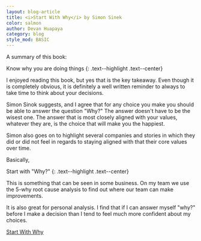 ```yaml
---
layout: blog-article
title: <i>Start With Why</i> by Simon Sinek
color: salmon
author: Devan Huapaya
category: blog
style_mod: BASIC
---
```


A summary of this book:

Know why you are doing things
{: .text--highlight .text--center}

I enjoyed reading this book, but yes that is the key takeaway. Even though it is completely obvious, it is definitely a well written reminder to always to take time to think about your decisions.

Simon Sinok suggests, and I agree that for any choice you make you should be able to answer the question "Why?" The answer doesn't have to be the wisest one. The answer that is most closely aligned with your values, whatever they are, is the choice that will make you the happiest.

Simon also goes on to highlight several companies and stories in which they did or did not feel in regards to staying aligned with that their core values over time.

Basically,

Start with "Why?"
{: .text--highlight .text--center}

This is something that can be seen in some business. On my team we use the 5-why root cause analysis to find out where our team can make improvements.

It is also great for personal analysis. I find that if I can answer myself "why?" before I make a decision than I tend to feel much more confident about my choices.

[Start With Why](https://www.amazon.com/Start-Why-Leaders-Inspire-Everyone/dp/1591846447)
